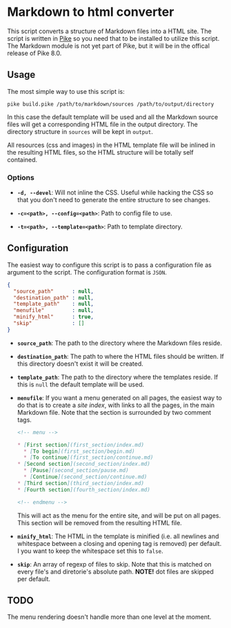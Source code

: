 # Markdown to html converter

This script converts a structure of Markdown files into a HTML site.
The script is written in [Pike](https://github.com/pikelang/Pike) so you need
that to be installed to utilize this script. The Markdown module is not yet 
part of Pike, but it will be in the offical release of Pike 8.0.


## Usage

The most simple way to use this script is:

```
pike build.pike /path/to/markdown/sources /path/to/output/directory
```

In this case the default template will be used and all the Markdown source files
will get a corresponding HTML file in the output directory. The directory
structure in `sources` will be kept in `output`.

All resources (css and images) in the HTML template file will be inlined in the 
resulting HTML files, so the HTML structure will be totally self contained.


### Options

* **`-d, --devel`**: Will not inline the CSS. Useful while hacking the CSS so that
  you don't need to generate the entire structure to see changes.

* **`-c=<path>, --config=<path>`**: Path to config file to use.

* **`-t=<path>, --template=<path>`**: Path to template directory.


## Configuration

The easiest way to configure this script is to pass a configuration file as 
argument to the script. The configuration format is `JSON`.

```json
{
  "source_path"      : null,
  "destination_path" : null,
  "template_path"    : null,
  "menufile"         : null,
  "minify_html"      : true,
  "skip"             : []
}
```

* **`source_path`**: The path to the directory where the Markdown files reside.

* **`destination_path`**: The path to where the HTML files should be written. If
  this directory doesn't exist it will be created.

* **`template_path`**: The path to the directory where the templates reside. If
  this is `null` the default template will be used.

* **`menufile`**: If you want a menu generated on all pages, the easiest way
  to do that is to create a *site index*, with links to all the pages, in the 
  main Markdown file. Note that the section is surrounded by two comment tags.

  ```md
  <!-- menu -->

  * [First section](first_section/index.md)
    * [To begin](first_section/begin.md)
    * [To continue](first_section/continue.md)
  * [Second section](second_section/index.md)
    * [Pause](second_section/pause.md)
    * [Continue](second_section/continue.md)
  * [Third section](third_section/index.md)
  * [Fourth section](fourth_section/index.md)

  <!-- endmenu -->
  ```

  This will act as the menu for the entire site, and will be put on all pages.
  This section will be removed from the resulting HTML file.

* **`minify_html`**: The HTML in the template is minified (i.e. all newlines and
  whitespace between a closing and opening tag is removed) per default. I you
  want to keep the whitespace set this to `false`.

* **`skip`**: An array of regexp of files to skip. Note that this is matched on
  every file's and diretorie's absolute path. **NOTE!** dot files are skipped
  per default.


## TODO

The menu rendering doesn't handle more than one level at the moment.
